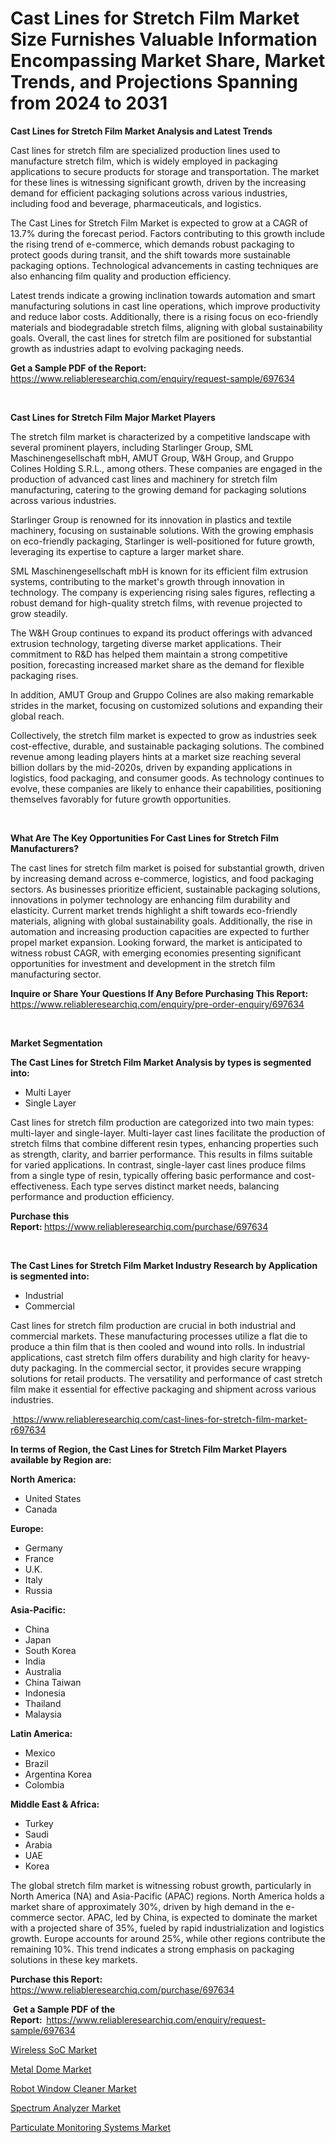 <p><h1>Cast Lines for Stretch Film Market Size Furnishes Valuable Information Encompassing Market Share, Market Trends, and Projections Spanning from 2024 to 2031</h1></p><p><strong>Cast Lines for Stretch Film Market Analysis and Latest Trends</strong></p>
<p><p>Cast lines for stretch film are specialized production lines used to manufacture stretch film, which is widely employed in packaging applications to secure products for storage and transportation. The market for these lines is witnessing significant growth, driven by the increasing demand for efficient packaging solutions across various industries, including food and beverage, pharmaceuticals, and logistics.</p><p>The Cast Lines for Stretch Film Market is expected to grow at a CAGR of 13.7% during the forecast period. Factors contributing to this growth include the rising trend of e-commerce, which demands robust packaging to protect goods during transit, and the shift towards more sustainable packaging options. Technological advancements in casting techniques are also enhancing film quality and production efficiency.</p><p>Latest trends indicate a growing inclination towards automation and smart manufacturing solutions in cast line operations, which improve productivity and reduce labor costs. Additionally, there is a rising focus on eco-friendly materials and biodegradable stretch films, aligning with global sustainability goals. Overall, the cast lines for stretch film are positioned for substantial growth as industries adapt to evolving packaging needs.</p></p>
<p><strong>Get a Sample PDF of the Report:&nbsp;</strong> <a href="https://www.reliableresearchiq.com/enquiry/request-sample/697634?utm_campaign=101&utm_medium=2&utm_source=Github&utm_content=ia&utm_term=29092024&utm_id=cast-lines-for-stretch-film">https://www.reliableresearchiq.com/enquiry/request-sample/697634</a></p>
<p>&nbsp;</p>
<p><strong>Cast Lines for Stretch Film Major Market Players</strong></p>
<p><p>The stretch film market is characterized by a competitive landscape with several prominent players, including Starlinger Group, SML Maschinengesellschaft mbH, AMUT Group, W&H Group, and Gruppo Colines Holding S.R.L., among others. These companies are engaged in the production of advanced cast lines and machinery for stretch film manufacturing, catering to the growing demand for packaging solutions across various industries.</p><p>Starlinger Group is renowned for its innovation in plastics and textile machinery, focusing on sustainable solutions. With the growing emphasis on eco-friendly packaging, Starlinger is well-positioned for future growth, leveraging its expertise to capture a larger market share. </p><p>SML Maschinengesellschaft mbH is known for its efficient film extrusion systems, contributing to the market's growth through innovation in technology. The company is experiencing rising sales figures, reflecting a robust demand for high-quality stretch films, with revenue projected to grow steadily.</p><p>The W&H Group continues to expand its product offerings with advanced extrusion technology, targeting diverse market applications. Their commitment to R&D has helped them maintain a strong competitive position, forecasting increased market share as the demand for flexible packaging rises.</p><p>In addition, AMUT Group and Gruppo Colines are also making remarkable strides in the market, focusing on customized solutions and expanding their global reach.</p><p>Collectively, the stretch film market is expected to grow as industries seek cost-effective, durable, and sustainable packaging solutions. The combined revenue among leading players hints at a market size reaching several billion dollars by the mid-2020s, driven by expanding applications in logistics, food packaging, and consumer goods. As technology continues to evolve, these companies are likely to enhance their capabilities, positioning themselves favorably for future growth opportunities.</p></p>
<p>&nbsp;</p>
<p><strong>What Are The Key Opportunities For Cast Lines for Stretch Film Manufacturers?</strong></p>
<p><p>The cast lines for stretch film market is poised for substantial growth, driven by increasing demand across e-commerce, logistics, and food packaging sectors. As businesses prioritize efficient, sustainable packaging solutions, innovations in polymer technology are enhancing film durability and elasticity. Current market trends highlight a shift towards eco-friendly materials, aligning with global sustainability goals. Additionally, the rise in automation and increasing production capacities are expected to further propel market expansion. Looking forward, the market is anticipated to witness robust CAGR, with emerging economies presenting significant opportunities for investment and development in the stretch film manufacturing sector.</p></p>
<p><strong>Inquire or Share Your Questions If Any Before Purchasing This Report:</strong> <a href="https://www.reliableresearchiq.com/enquiry/pre-order-enquiry/697634?utm_campaign=101&utm_medium=2&utm_source=Github&utm_content=ia&utm_term=29092024&utm_id=cast-lines-for-stretch-film">https://www.reliableresearchiq.com/enquiry/pre-order-enquiry/697634</a></p>
<p>&nbsp;</p>
<p><strong>Market Segmentation</strong></p>
<p><strong>The Cast Lines for Stretch Film Market Analysis by types is segmented into:</strong></p>
<p><ul><li>Multi Layer</li><li>Single Layer</li></ul></p>
<p><p>Cast lines for stretch film production are categorized into two main types: multi-layer and single-layer. Multi-layer cast lines facilitate the production of stretch films that combine different resin types, enhancing properties such as strength, clarity, and barrier performance. This results in films suitable for varied applications. In contrast, single-layer cast lines produce films from a single type of resin, typically offering basic performance and cost-effectiveness. Each type serves distinct market needs, balancing performance and production efficiency.</p></p>
<p><strong>Purchase this Report:&nbsp;</strong><a href="https://www.reliableresearchiq.com/purchase/697634?utm_campaign=101&utm_medium=2&utm_source=Github&utm_content=ia&utm_term=29092024&utm_id=cast-lines-for-stretch-film">https://www.reliableresearchiq.com/purchase/697634</a></p>
<p>&nbsp;</p>
<p><strong>The Cast Lines for Stretch Film Market Industry Research by Application is segmented into:</strong></p>
<p><ul><li>Industrial</li><li>Commercial</li></ul></p>
<p><p>Cast lines for stretch film production are crucial in both industrial and commercial markets. These manufacturing processes utilize a flat die to produce a thin film that is then cooled and wound into rolls. In industrial applications, cast stretch film offers durability and high clarity for heavy-duty packaging. In the commercial sector, it provides secure wrapping solutions for retail products. The versatility and performance of cast stretch film make it essential for effective packaging and shipment across various industries.</p></p>
<p><a href="https://www.reliableresearchiq.com/cast-lines-for-stretch-film-market-r697634?utm_campaign=101&utm_medium=2&utm_source=Github&utm_content=ia&utm_term=29092024&utm_id=cast-lines-for-stretch-film">&nbsp;https://www.reliableresearchiq.com/cast-lines-for-stretch-film-market-r697634</a></p>
<p><strong>In terms of Region, the Cast Lines for Stretch Film Market Players available by Region are:</strong></p>
<p>
    <p> <strong> North America: </strong>
        <ul>
            <li>United States</li>
            <li>Canada</li>
        </ul>
        </p> 
    <p> <strong> Europe: </strong>
        <ul>
            <li>Germany</li>
            <li>France</li>
            <li>U.K.</li>
            <li>Italy</li>
            <li>Russia</li>
        </ul>
        </p> 
    <p> <strong> Asia-Pacific: </strong>
        <ul>
            <li>China</li>
            <li>Japan</li>
            <li>South Korea</li>
            <li>India</li>
            <li>Australia</li>
            <li>China Taiwan</li>
            <li>Indonesia</li>
            <li>Thailand</li>
            <li>Malaysia</li>
        </ul>
        </p> 
    <p> <strong> Latin America: </strong>
        <ul>
            <li>Mexico</li>
            <li>Brazil</li>
            <li>Argentina Korea</li>
            <li>Colombia</li>
        </ul>
        </p> 
    <p> <strong> Middle East & Africa: </strong>
        <ul>
            <li>Turkey</li>
            <li>Saudi</li>
            <li>Arabia</li>
            <li>UAE</li>
            <li>Korea</li>
        </ul>
    </p>
    </p>
<p><p>The global stretch film market is witnessing robust growth, particularly in North America (NA) and Asia-Pacific (APAC) regions. North America holds a market share of approximately 30%, driven by high demand in the e-commerce sector. APAC, led by China, is expected to dominate the market with a projected share of 35%, fueled by rapid industrialization and logistics growth. Europe accounts for around 25%, while other regions contribute the remaining 10%. This trend indicates a strong emphasis on packaging solutions in these key markets.</p></p>
<p><strong>Purchase this Report: </strong><a href="https://www.reliableresearchiq.com/purchase/697634?utm_campaign=101&utm_medium=2&utm_source=Github&utm_content=ia&utm_term=29092024&utm_id=cast-lines-for-stretch-film">https://www.reliableresearchiq.com/purchase/697634</a></p>
<p>&nbsp;<strong>Get a Sample PDF of the Report:&nbsp;&nbsp;</strong><a href="https://www.reliableresearchiq.com/enquiry/request-sample/697634?utm_campaign=101&utm_medium=2&utm_source=Github&utm_content=ia&utm_term=29092024&utm_id=cast-lines-for-stretch-film">https://www.reliableresearchiq.com/enquiry/request-sample/697634</a></p>
<p><strong></strong></p>
<p><p><a href="https://issuu.com/reportprime-2/docs/wireless-soc-market-size-2030.pptx_fe73a62f15a3e8?utm_campaign=101&utm_medium=2&utm_source=Github&utm_content=ia&utm_term=29092024&utm_id=cast-lines-for-stretch-film">Wireless SoC Market</a></p><p><a href="https://github.com/nannyxbkho/Market-Research-Report-List-1/blob/main/metal-dome-market.md?utm_campaign=101&utm_medium=2&utm_source=Github&utm_content=ia&utm_term=29092024&utm_id=cast-lines-for-stretch-film">Metal Dome Market</a></p><p><a href="https://www.linkedin.com/pulse/market-forecast-global-robot-window-cleaner-trends-impact-analysis-xxghf?utm_campaign=101&utm_medium=2&utm_source=Github&utm_content=ia&utm_term=29092024&utm_id=cast-lines-for-stretch-film">Robot Window Cleaner Market</a></p><p><a href="https://issuu.com/reportprime-2/docs/spectrum-analyzer-market-size-2030._4e00f87f19b017?utm_campaign=101&utm_medium=2&utm_source=Github&utm_content=ia&utm_term=29092024&utm_id=cast-lines-for-stretch-film">Spectrum Analyzer Market</a></p><p><a href="https://github.com/Armeladukagjini693/Market-Research-Report-List-1/blob/main/particulate-monitoring-systems-market.md?utm_campaign=101&utm_medium=2&utm_source=Github&utm_content=ia&utm_term=29092024&utm_id=cast-lines-for-stretch-film">Particulate Monitoring Systems Market</a></p></p>